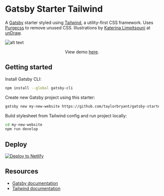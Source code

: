 # Gatsby Starter Tailwind
A [Gatsby](https://www.gatsbyjs.org/) starter styled using [Tailwind](https://tailwindcss.com/), a utility-first CSS framework. Uses [Purgecss](https://purgecss.com/) to remove unused CSS. Illustrations by [Katerina Limpitsouni](https://twitter.com/ninalimpi) at [unDraw](https://undraw.co/).
  
![alt text](https://image.ibb.co/jv6FC7/gatsby_starter_tailwind.png "Screenshot of Gatsby Starter Tailwind homepage")
  
<p align="center">View demo <a href="https://quizzical-mcclintock-0226ac.netlify.com/">here</a>.</p>


## Getting started

Install Gatsby CLI:
```sh
npm install --global gatsby-cli
```

Create new Gatsby project using this starter:
```sh
gatsby new my-new-website https://github.com/taylorbryant/gatsby-starter-tailwind
```

Build stylesheet from Tailwind config and run project locally:
```sh
cd my-new-website
npm run develop
```

## Deploy

[![Deploy to Netlify](https://www.netlify.com/img/deploy/button.svg)](https://app.netlify.com/start/deploy?repository=https://github.com/taylorbryant/gatsby-starter-tailwind)

## Resources
* [Gatsby documentation](https://www.gatsbyjs.org/docs/)
* [Tailwind documentation](https://tailwindcss.com/docs/what-is-tailwind/)
